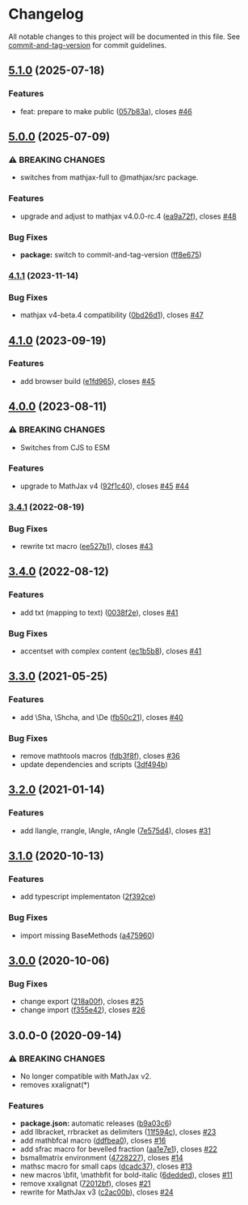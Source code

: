 # Changelog

All notable changes to this project will be documented in this file. See [commit-and-tag-version](https://github.com/absolute-version/commit-and-tag-version) for commit guidelines.

## [5.1.0](https://github.com/AmerMathSoc/mathjax-ams-macros/compare/v5.0.0...v5.1.0) (2025-07-18)


### Features

* feat: prepare to make public ([057b83a](https://github.com/AmerMathSoc/mathjax-ams-macros/commit/057b83a2cbd74f3bd9806d52e3d4d8c05d0f920f)), closes [#46](https://github.com/AmerMathSoc/mathjax-ams-macros/issues/46)

## [5.0.0](https://github.com/AmerMathSoc/mathjax-ams-macros/compare/v4.1.1...v5.0.0) (2025-07-09)


### ⚠ BREAKING CHANGES

* switches from mathjax-full to @mathjax/src package.

### Features

* upgrade and adjust to mathjax v4.0.0-rc.4 ([ea9a72f](https://github.com/AmerMathSoc/mathjax-ams-macros/commit/ea9a72ffb6bac30cf28de7f2d670d6a6e151ae96)), closes [#48](https://github.com/AmerMathSoc/mathjax-ams-macros/issues/48)


### Bug Fixes

* **package:** switch to commit-and-tag-version ([ff8e675](https://github.com/AmerMathSoc/mathjax-ams-macros/commit/ff8e6754fd5493c8d9150e1382fe0ee30bc835ea))

### [4.1.1](https://github.com/AmerMathSoc/mathjax-ams-macros/compare/v4.1.0...v4.1.1) (2023-11-14)


### Bug Fixes

* mathjax v4-beta.4 compatibility ([0bd26d1](https://github.com/AmerMathSoc/mathjax-ams-macros/commit/0bd26d128cfa0d4d20d7a9a21f9c96595239bf47)), closes [#47](https://github.com/AmerMathSoc/mathjax-ams-macros/issues/47)

## [4.1.0](https://github.com/AmerMathSoc/mathjax-ams-macros/compare/v4.0.0...v4.1.0) (2023-09-19)


### Features

* add browser build ([e1fd965](https://github.com/AmerMathSoc/mathjax-ams-macros/commit/e1fd965479e0406960523427b8df5a5cb410690f)), closes [#45](https://github.com/AmerMathSoc/mathjax-ams-macros/issues/45)

## [4.0.0](https://github.com/AmerMathSoc/mathjax-ams-macros/compare/v3.4.1...v4.0.0) (2023-08-11)


### ⚠ BREAKING CHANGES

* Switches from CJS to ESM

### Features

* upgrade to MathJax v4 ([92f1c40](https://github.com/AmerMathSoc/mathjax-ams-macros/commit/92f1c40ba9e88f184c85b063fb5765a3b3351285)), closes [#45](https://github.com/AmerMathSoc/mathjax-ams-macros/issues/45) [#44](https://github.com/AmerMathSoc/mathjax-ams-macros/issues/44)

### [3.4.1](https://github.com/AmerMathSoc/mathjax-ams-macros/compare/v3.4.0...v3.4.1) (2022-08-19)


### Bug Fixes

* rewrite txt macro ([ee527b1](https://github.com/AmerMathSoc/mathjax-ams-macros/commit/ee527b156677e4d931df66bd45958996df719c15)), closes [#43](https://github.com/AmerMathSoc/mathjax-ams-macros/issues/43)

## [3.4.0](https://github.com/AmerMathSoc/mathjax-ams-macros/compare/v3.3.0...v3.4.0) (2022-08-12)


### Features

* add txt (mapping to text) ([0038f2e](https://github.com/AmerMathSoc/mathjax-ams-macros/commit/0038f2e80eb367886541e9f013b1049ad9bcbc95)), closes [#41](https://github.com/AmerMathSoc/mathjax-ams-macros/issues/41)


### Bug Fixes

* accentset with complex content ([ec1b5b8](https://github.com/AmerMathSoc/mathjax-ams-macros/commit/ec1b5b865d3c5ac634d32f99de2d0d1f2631e861)), closes [#41](https://github.com/AmerMathSoc/mathjax-ams-macros/issues/41)

## [3.3.0](https://github.com/AmerMathSoc/mathjax-ams-macros/compare/v3.2.0...v3.3.0) (2021-05-25)


### Features

* add  \Sha, \Shcha, and \De ([fb50c21](https://github.com/AmerMathSoc/mathjax-ams-macros/commit/fb50c21ec1dc26c56a43e9831405456c245306a5)), closes [#40](https://github.com/AmerMathSoc/mathjax-ams-macros/issues/40)


### Bug Fixes

* remove mathtools macros ([fdb3f8f](https://github.com/AmerMathSoc/mathjax-ams-macros/commit/fdb3f8ff5e5c391cbf00ae867f425df95fce2b30)), closes [#36](https://github.com/AmerMathSoc/mathjax-ams-macros/issues/36)
* update dependencies and scripts ([3df494b](https://github.com/AmerMathSoc/mathjax-ams-macros/commit/3df494b60fdd703048a3556e073ab4601cc03683))

## [3.2.0](https://github.com/AmerMathSoc/mathjax-ams-macros/compare/v3.1.0...v3.2.0) (2021-01-14)


### Features

* add llangle, rrangle, lAngle, rAngle ([7e575d4](https://github.com/AmerMathSoc/mathjax-ams-macros/commit/7e575d4976ac6d28c8b74f382e8a25fc9f32d5c1)), closes [#31](https://github.com/AmerMathSoc/mathjax-ams-macros/issues/31)

## [3.1.0](https://github.com/AmerMathSoc/mathjax-ams-macros/compare/v3.0.0...v3.1.0) (2020-10-13)


### Features

* add typescript implementaton ([2f392ce](https://github.com/AmerMathSoc/mathjax-ams-macros/commit/2f392ce8d97676515ccdd340afd767146272b1f8))


### Bug Fixes

* import missing BaseMethods ([a475960](https://github.com/AmerMathSoc/mathjax-ams-macros/commit/a4759604eb782b94ecef13d945d8a85225cc7830))

## [3.0.0](https://github.com/AmerMathSoc/mathjax-ams-macros/compare/v3.0.0-0...v3.0.0) (2020-10-06)


### Bug Fixes

* change export ([218a00f](https://github.com/AmerMathSoc/mathjax-ams-macros/commit/218a00fc0cedb9508bc94fec66ea0392ea23c5af)), closes [#25](https://github.com/AmerMathSoc/mathjax-ams-macros/issues/25)
* change import ([f355e42](https://github.com/AmerMathSoc/mathjax-ams-macros/commit/f355e42c34b9c6612f4887458eb4273dc4f9c19a)), closes [#26](https://github.com/AmerMathSoc/mathjax-ams-macros/issues/26)

## 3.0.0-0 (2020-09-14)


### ⚠ BREAKING CHANGES

* No longer compatible with MathJax v2.
* removes xxalignat(*)

### Features

* **package.json:** automatic releases ([b9a03c6](https://github.com/AmerMathSoc/mathjax-ams-macros/commit/b9a03c6a12804ee36e9d10244fe33c5e075dd789))
* add llbracket, rrbracket as delimiters ([11f594c](https://github.com/AmerMathSoc/mathjax-ams-macros/commit/11f594c965993b2b6598bb4cb8880e96d418dbac)), closes [#23](https://github.com/AmerMathSoc/mathjax-ams-macros/issues/23)
* add mathbfcal macro ([ddfbea0](https://github.com/AmerMathSoc/mathjax-ams-macros/commit/ddfbea04f1babc53fabfb498708ee40035ac29d3)), closes [#16](https://github.com/AmerMathSoc/mathjax-ams-macros/issues/16)
* add sfrac macro for bevelled fraction ([aa1e7e1](https://github.com/AmerMathSoc/mathjax-ams-macros/commit/aa1e7e1643971319f974d24ac1360820f6337e26)), closes [#22](https://github.com/AmerMathSoc/mathjax-ams-macros/issues/22)
* bsmallmatrix environment ([4728227](https://github.com/AmerMathSoc/mathjax-ams-macros/commit/47282270cce9518dc24490d0f1299234276e8026)), closes [#14](https://github.com/AmerMathSoc/mathjax-ams-macros/issues/14)
* mathsc macro for small caps ([dcadc37](https://github.com/AmerMathSoc/mathjax-ams-macros/commit/dcadc374d31f615b99b746116e57f396a3a44db2)), closes [#13](https://github.com/AmerMathSoc/mathjax-ams-macros/issues/13)
* new macros \bfit, \mathbfit for bold-italic ([6dedded](https://github.com/AmerMathSoc/mathjax-ams-macros/commit/6dedded4aaeb8cdab5e9ce131a49735ed0bbf984)), closes [#11](https://github.com/AmerMathSoc/mathjax-ams-macros/issues/11)
* remove xxalignat ([72012bf](https://github.com/AmerMathSoc/mathjax-ams-macros/commit/72012bffb0e754fb020d5377a82a9912ecf89866)), closes [#21](https://github.com/AmerMathSoc/mathjax-ams-macros/issues/21)
* rewrite for MathJax v3 ([c2ac00b](https://github.com/AmerMathSoc/mathjax-ams-macros/commit/c2ac00b7afa9b8ba2312ace57535356c9f4484f7)), closes [#24](https://github.com/AmerMathSoc/mathjax-ams-macros/issues/24)
